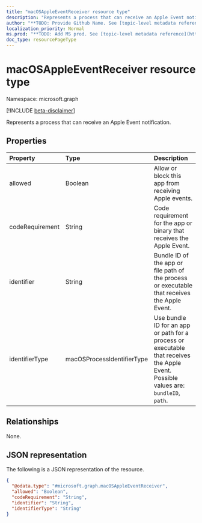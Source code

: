 ```yaml
---
title: "macOSAppleEventReceiver resource type"
description: "Represents a process that can receive an Apple Event notification."
author: "**TODO: Provide Github Name. See [topic-level metadata reference](https://msgo.azurewebsites.net/add/document/guidelines/metadata.html#topic-level-metadata)**"
localization_priority: Normal
ms.prod: "**TODO: Add MS prod. See [topic-level metadata reference](https://msgo.azurewebsites.net/add/document/guidelines/metadata.html#topic-level-metadata)**"
doc_type: resourcePageType
---
```


# macOSAppleEventReceiver resource type

Namespace: microsoft.graph

[!INCLUDE [beta-disclaimer](../../includes/beta-disclaimer.md)]

Represents a process that can receive an Apple Event notification.

## Properties
|Property|Type|Description|
|:---|:---|:---|
|allowed|Boolean|Allow or block this app from receiving Apple events.|
|codeRequirement|String|Code requirement for the app or binary that receives the Apple Event.|
|identifier|String|Bundle ID of the app or file path of the process or executable that receives the Apple Event.|
|identifierType|macOSProcessIdentifierType|Use bundle ID for an app or path for a process or executable that receives the Apple Event. Possible values are: `bundleID`, `path`.|

## Relationships
None.

## JSON representation
The following is a JSON representation of the resource.
<!-- {
  "blockType": "resource",
  "@odata.type": "microsoft.graph.macOSAppleEventReceiver"
}
-->
``` json
{
  "@odata.type": "#microsoft.graph.macOSAppleEventReceiver",
  "allowed": "Boolean",
  "codeRequirement": "String",
  "identifier": "String",
  "identifierType": "String"
}
```


